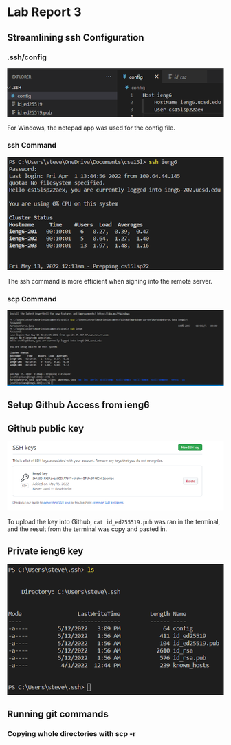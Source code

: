 # Lab Report 3
## Streamlining ssh Configuration
### .ssh/config
![configss](cskac2.png)

For Windows, the notepad app was used for the config file.
### ssh Command
![sshss](sshss.png)

The ssh command is more efficient when signing into the remote server.
### scp Command
![scpss](scpsc.png)
## Setup Github Access from ieng6
## Github public key
![ghkss](ghkeyss.png)

To upload the key into Github, `cat id_ed255519.pub` was ran in the terminal, and the result from the terminal was copy and pasted in.
## Private ieng6 key
![pkss](pkss.png)
## Running git commands
### Copying whole directories with scp -r

